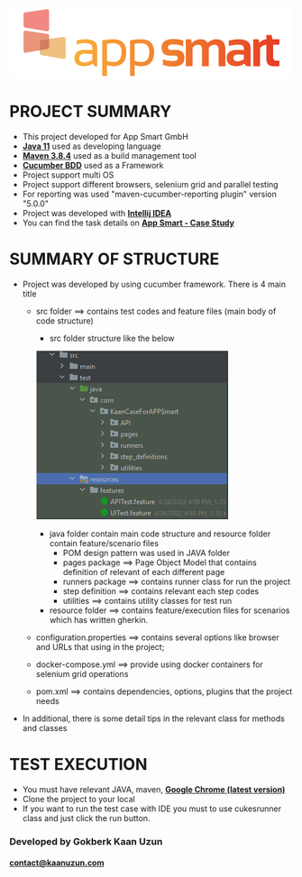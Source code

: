 ![APP SMART](logo.png)

# PROJECT SUMMARY
* This project developed for App Smart GmbH 
* **[Java 11](https://openjdk.java.net/projects/jdk/11/)**  used as developing language
* **[Maven 3.8.4](https://maven.apache.org/docs/3.8.4/release-notes.html)** used as a build management tool
* **[Cucumber BDD](https://cucumber.io/)** used as a Framework
* Project support multi OS
* Project support different browsers, selenium grid and parallel testing
* For reporting was used "maven-cucumber-reporting plugin" version "5.0.0"
* Project was developed with **[Intellij IDEA](https://www.jetbrains.com/idea/)**
* You can find the task details on **[App Smart - Case Study](https://drive.google.com/file/d/1tPIg0R4WIEVG25v9qMIm2h3B20DCmST3/view?usp=sharing)**

# SUMMARY OF STRUCTURE
* Project was developed by using cucumber framework. There is 4 main title

    * src folder ==> contains test codes and feature files (main body of code structure)
        * src folder structure like the below
        
      ![structure](Capture.PNG)   
    
        * java folder contain main code structure and resource folder contain feature/scenario files
          * POM design pattern was used in JAVA folder
          * pages package ==> Page Object Model that contains definition of relevant of each different page
          * runners package ==> contains runner class for run the project
          * step definition ==> contains relevant each step codes
          * utilities ==> contains utility classes for test run
        * resource folder ==> contains feature/execution files for scenarios which has written gherkin.
    * configuration.properties ==> contains several options like browser and URLs that using in the project;
    * docker-compose.yml ==> provide using docker containers for selenium grid operations
    * pom.xml ==> contains dependencies, options, plugins that the project needs
* In additional, there is some detail tips in the relevant class for methods and classes

# TEST EXECUTION

* You must have relevant JAVA, maven, **[Google Chrome (latest version)](https://www.google.com/chrome/?brand=CHBD&gclid=Cj0KCQjwr-SSBhC9ARIsANhzu15P0PA-n9Zp4NpxKaOHVGtBD1TZQH0HlQQE6hUfsOFAU1nf-Rzdlf4aAoTJEALw_wcB&gclsrc=aw.ds)**
* Clone the project to your local
* If you want to run the test case with IDE you must to use cukesrunner class and just click the run button.

### Developed by Gokberk Kaan Uzun
#### contact@kaanuzun.com